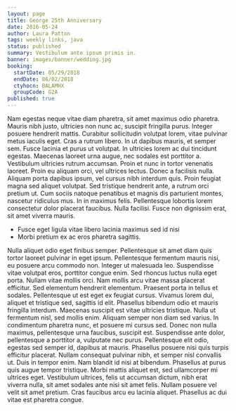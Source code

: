 ```yaml
---
layout: page
title: George 25th Anniversary
date: 2016-05-24
author: Laura Patton
tags: weekly links, java
status: published
summary: Vestibulum ante ipsum primis in.
banner: images/banner/wedding.jpg
booking:
  startDate: 05/29/2018
  endDate: 06/02/2018
  ctyhocn: BALAMHX
  groupCode: G2A
published: true
---
```

Nam egestas neque vitae diam pharetra, sit amet maximus odio pharetra. Mauris nibh justo, ultricies non nunc ac, suscipit fringilla purus. Integer posuere hendrerit mattis. Curabitur sollicitudin volutpat lorem, vitae pulvinar metus iaculis eget. Cras a rutrum libero. In ut dapibus mauris, et semper sem. Fusce lacinia et purus ut volutpat. In ultricies lorem ac dui tincidunt egestas. Maecenas laoreet urna augue, nec sodales est porttitor a. Vestibulum ultricies rutrum accumsan. Proin et nunc in tortor venenatis laoreet. Proin eu aliquam orci, vel ultrices lectus. Donec a facilisis nulla.
Aliquam porta dapibus ipsum, vel cursus nibh interdum quis. Proin feugiat magna sed aliquet volutpat. Sed tristique hendrerit ante, a rutrum orci pretium ut. Cum sociis natoque penatibus et magnis dis parturient montes, nascetur ridiculus mus. In in maximus felis. Pellentesque lobortis lorem consectetur dolor placerat faucibus. Nulla facilisi. Fusce non dignissim erat, sit amet viverra mauris.

* Fusce eget ligula vitae libero lacinia maximus sed id nisi
* Morbi pretium ex ac eros pharetra sagittis.

Nulla aliquet odio eget finibus semper. Pellentesque sit amet diam quis tortor laoreet pulvinar in eget ipsum. Pellentesque fermentum mauris nisi, eu posuere arcu commodo non. Integer ut malesuada leo. Suspendisse vitae volutpat eros, porttitor congue enim. Sed rhoncus luctus nulla eget porta. Nullam vitae mollis orci. Nam mollis arcu vitae massa placerat efficitur. Sed elementum hendrerit elementum. Praesent porta in tellus et sodales. Pellentesque ut est eget ex feugiat cursus. Vivamus lorem dui, aliquet et tristique sed, sagittis id elit. Phasellus bibendum odio et mauris fringilla interdum. Maecenas suscipit est vitae ultricies tristique.
Nulla ut fermentum nisl, sed mollis enim. Aliquam semper non diam sed varius. In condimentum pharetra nunc, et posuere mi cursus sed. Donec non nulla maximus, pellentesque urna faucibus, suscipit est. Suspendisse ante dolor, pellentesque a porttitor a, vulputate nec purus. Pellentesque elit odio, egestas sed semper id, dapibus at mauris. Phasellus posuere nisi quis turpis efficitur placerat. Nullam consequat pulvinar nibh, et semper nisl convallis ut. Duis in tempor enim. Nam blandit id nisi at bibendum. Phasellus at purus quis augue tempor tristique. Morbi mattis aliquet est, sed ullamcorper mi ultrices eget. Vestibulum ultrices, felis ut accumsan dictum, nibh erat viverra nulla, sit amet sodales ante nisi sit amet felis. Nullam posuere vel velit sit amet pretium. Cras faucibus arcu eu lacinia aliquet. Phasellus ac dui vitae est pharetra congue.
